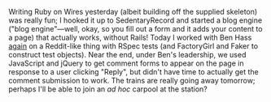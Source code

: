 Writing Ruby on Wires yesterday (albeit building off the supplied skeleton) was really fun; I hooked it up to SedentaryRecord and started a blog engine ("blog engine"&mdash;well, okay, so you fill out a form and it adds your content to a page) that actually works, without Rails! Today I worked with Ben Hass [again](http://zackmdavis.net/blog/2013/09/app-academy-diary-week-one/#friday) on a Reddit-like thing with RSpec tests (and FactoryGirl and Faker to construct test objects). Near the end, under Ben's leadership, we used JavaScript and jQuery to get comment forms to appear on the page in response to a user clicking "Reply", but didn't have time to actually get the comment submission to work. The trains are really going away tomorrow; perhaps I'll be able to join an *ad hoc* carpool at the station?